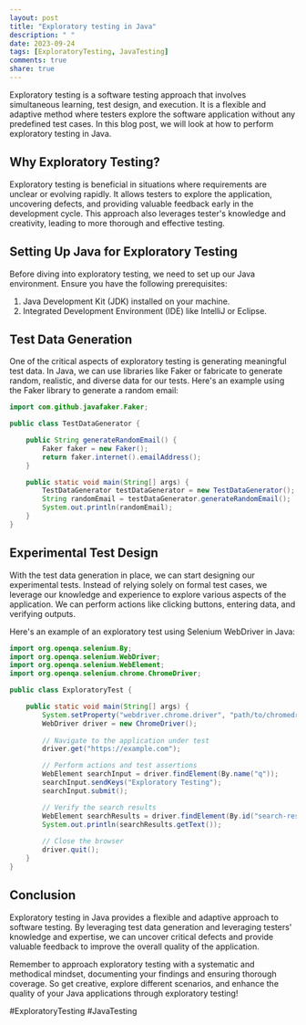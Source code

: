 ```yaml
---
layout: post
title: "Exploratory testing in Java"
description: " "
date: 2023-09-24
tags: [ExploratoryTesting, JavaTesting]
comments: true
share: true
---
```


Exploratory testing is a software testing approach that involves simultaneous learning, test design, and execution. It is a flexible and adaptive method where testers explore the software application without any predefined test cases. In this blog post, we will look at how to perform exploratory testing in Java.

## Why Exploratory Testing?

Exploratory testing is beneficial in situations where requirements are unclear or evolving rapidly. It allows testers to explore the application, uncovering defects, and providing valuable feedback early in the development cycle. This approach also leverages tester's knowledge and creativity, leading to more thorough and effective testing.

## Setting Up Java for Exploratory Testing

Before diving into exploratory testing, we need to set up our Java environment. Ensure you have the following prerequisites:

1. Java Development Kit (JDK) installed on your machine.
2. Integrated Development Environment (IDE) like IntelliJ or Eclipse.

## Test Data Generation

One of the critical aspects of exploratory testing is generating meaningful test data. In Java, we can use libraries like Faker or fabricate to generate random, realistic, and diverse data for our tests. Here's an example using the Faker library to generate a random email:

```java
import com.github.javafaker.Faker;

public class TestDataGenerator {

    public String generateRandomEmail() {
        Faker faker = new Faker();
        return faker.internet().emailAddress();
    }

    public static void main(String[] args) {
        TestDataGenerator testDataGenerator = new TestDataGenerator();
        String randomEmail = testDataGenerator.generateRandomEmail();
        System.out.println(randomEmail);
    }
}
```

## Experimental Test Design

With the test data generation in place, we can start designing our experimental tests. Instead of relying solely on formal test cases, we leverage our knowledge and experience to explore various aspects of the application. We can perform actions like clicking buttons, entering data, and verifying outputs.

Here's an example of an exploratory test using Selenium WebDriver in Java:

```java
import org.openqa.selenium.By;
import org.openqa.selenium.WebDriver;
import org.openqa.selenium.WebElement;
import org.openqa.selenium.chrome.ChromeDriver;

public class ExploratoryTest {

    public static void main(String[] args) {
        System.setProperty("webdriver.chrome.driver", "path/to/chromedriver");
        WebDriver driver = new ChromeDriver();
        
        // Navigate to the application under test
        driver.get("https://example.com");

        // Perform actions and test assertions
        WebElement searchInput = driver.findElement(By.name("q"));
        searchInput.sendKeys("Exploratory Testing");
        searchInput.submit();

        // Verify the search results
        WebElement searchResults = driver.findElement(By.id("search-results"));
        System.out.println(searchResults.getText());
        
        // Close the browser
        driver.quit();
    }
}
```

## Conclusion

Exploratory testing in Java provides a flexible and adaptive approach to software testing. By leveraging test data generation and leveraging testers' knowledge and expertise, we can uncover critical defects and provide valuable feedback to improve the overall quality of the application.

Remember to approach exploratory testing with a systematic and methodical mindset, documenting your findings and ensuring thorough coverage. So get creative, explore different scenarios, and enhance the quality of your Java applications through exploratory testing!

\#ExploratoryTesting #JavaTesting
